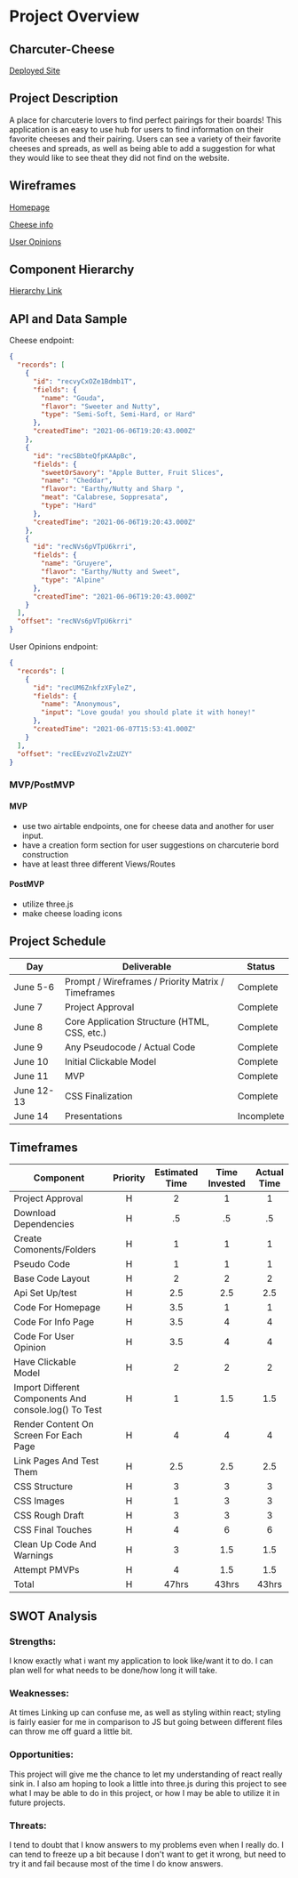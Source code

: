 # Project Overview

## Charcuter-Cheese

[Deployed Site](https://60c7723a8b47cac7187166bb--youthful-sinoussi-d88238.netlify.app/)

## Project Description

A place for charcuterie lovers to find perfect pairings for their boards! This application is an easy to use hub for users to find information on their favorite cheeses and their pairing. Users can see a variety of their favorite cheeses and spreads, as well as being able to add a suggestion for what they would like to see theat they did not find on the website.

## Wireframes

[Homepage](https://wireframe.cc/3MkkDx)

[Cheese info](https://wireframe.cc/3aq4xn)

[User Opinions](https://wireframe.cc/O7GnRl)

## Component Hierarchy

[Hierarchy Link](https://whimsical.com/4QYvqQwrg3rCWefq4NB7FW)

## API and Data Sample

Cheese endpoint:

```json
{
  "records": [
    {
      "id": "recvyCxOZe1Bdmb1T",
      "fields": {
        "name": "Gouda",
        "flavor": "Sweeter and Nutty",
        "type": "Semi-Soft, Semi-Hard, or Hard"
      },
      "createdTime": "2021-06-06T19:20:43.000Z"
    },
    {
      "id": "recSBbteQfpKAApBc",
      "fields": {
        "sweetOrSavory": "Apple Butter, Fruit Slices",
        "name": "Cheddar",
        "flavor": "Earthy/Nutty and Sharp ",
        "meat": "Calabrese, Soppresata",
        "type": "Hard"
      },
      "createdTime": "2021-06-06T19:20:43.000Z"
    },
    {
      "id": "recNVs6pVTpU6krri",
      "fields": {
        "name": "Gruyere",
        "flavor": "Earthy/Nutty and Sweet",
        "type": "Alpine"
      },
      "createdTime": "2021-06-06T19:20:43.000Z"
    }
  ],
  "offset": "recNVs6pVTpU6krri"
}
```

User Opinions endpoint:

```json
{
  "records": [
    {
      "id": "recUM6ZnkfzXFyleZ",
      "fields": {
        "name": "Anonymous",
        "input": "Love gouda! you should plate it with honey!"
      },
      "createdTime": "2021-06-07T15:53:41.000Z"
    }
  ],
  "offset": "recEEvzVoZlvZzUZY"
}
```

### MVP/PostMVP

#### MVP

- use two airtable endpoints, one for cheese data and another for user input.
- have a creation form section for user suggestions on charcuterie bord construction
- have at least three different Views/Routes

#### PostMVP

- utilize three.js
- make cheese loading icons

## Project Schedule

| Day        | Deliverable                                        | Status     |
| ---------- | -------------------------------------------------- | ---------- |
| June 5-6   | Prompt / Wireframes / Priority Matrix / Timeframes | Complete   |
| June 7     | Project Approval                                   | Complete   |
| June 8     | Core Application Structure (HTML, CSS, etc.)       | Complete   |
| June 9     | Any Pseudocode / Actual Code                       | Complete   |
| June 10    | Initial Clickable Model                            | Complete   |
| June 11    | MVP                                                | Complete   |
| June 12-13 | CSS Finalization                                   | Complete   |
| June 14    | Presentations                                      | Incomplete |

## Timeframes

| Component                                             | Priority | Estimated Time | Time Invested | Actual Time |
| ----------------------------------------------------- | :------: | :------------: | :-----------: | :---------: |
| Project Approval                                      |    H     |       2        |       1       |      1      |
| Download Dependencies                                 |    H     |       .5       |      .5       |     .5      |
| Create Comonents/Folders                              |    H     |       1        |       1       |      1      |
| Pseudo Code                                           |    H     |       1        |       1       |      1      |
| Base Code Layout                                      |    H     |       2        |       2       |      2      |
| Api Set Up/test                                       |    H     |      2.5       |      2.5      |     2.5     |
| Code For Homepage                                     |    H     |      3.5       |       1       |      1      |
| Code For Info Page                                    |    H     |      3.5       |       4       |      4      |
| Code For User Opinion                                 |    H     |      3.5       |       4       |      4      |
| Have Clickable Model                                  |    H     |       2        |       2       |      2      |
| Import Different Components And console.log() To Test |    H     |       1        |      1.5      |     1.5     |
| Render Content On Screen For Each Page                |    H     |       4        |       4       |      4      |
| Link Pages And Test Them                              |    H     |      2.5       |      2.5      |     2.5     |
| CSS Structure                                         |    H     |       3        |       3       |      3      |
| CSS Images                                            |    H     |       1        |       3       |      3      |
| CSS Rough Draft                                       |    H     |       3        |       3       |      3      |
| CSS Final Touches                                     |    H     |       4        |       6       |      6      |
| Clean Up Code And Warnings                            |    H     |       3        |      1.5      |     1.5     |
| Attempt PMVPs                                         |    H     |       4        |      1.5      |     1.5     |
| Total                                                 |    H     |     47hrs      |     43hrs     |    43hrs    |

## SWOT Analysis

### Strengths:

I know exactly what i want my application to look like/want it to do. I can plan well for what needs to be done/how long it will take.

### Weaknesses:

At times Linking up can confuse me, as well as styling within react; styling is fairly easier for me in comparison to JS but going between different files can throw me off guard a little bit.

### Opportunities:

This project will give me the chance to let my understanding of react really sink in. I also am hoping to look a little into three.js during this project to see what I may be able to do in this project, or how I may be able to utilize it in future projects.

### Threats:

I tend to doubt that I know answers to my problems even when I really do. I can tend to freeze up a bit because I don't want to get it wrong, but need to try it and fail because most of the time I do know answers.
